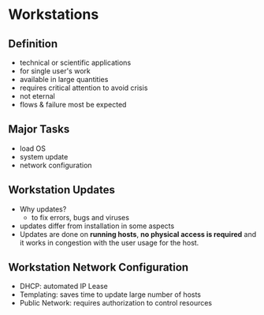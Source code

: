 # Workstations
## Definition
- technical or scientific applications
- for single user's work
- available in large quantities
- requires critical attention to avoid crisis
- not eternal
- flows & failure most be expected

## Major Tasks
- load OS
- system update
- network configuration

## Workstation Updates
- Why updates?
  - to fix errors, bugs and viruses
- updates differ from installation in some aspects
- Updates are done on __running hosts__, __no physical access is required__ and it works in congestion with the user usage for the host.

## Workstation Network Configuration
- DHCP: automated IP Lease
- Templating: saves time to update large number of hosts
- Public Network: requires authorization to control resources
